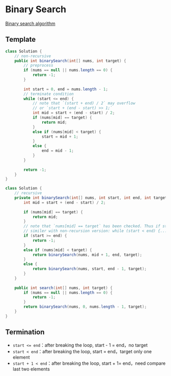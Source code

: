 # Binary Search

[Binary search algorithm](https://en.wikipedia.org/wiki/Binary_search_algorithm)

## Template

```java
class Solution {
    // non-recursive
    public int binarySearch(int[] nums, int target) {
        // preprocess
        if (nums == null || nums.length == 0) {
            return -1;
        }
        
        int start = 0, end = nums.length - 1;
        // terminate condition
        while (start <= end) {
            // note that `(start + end) / 2` may overflow
            // or `start + (end - start) >> 1;`
            int mid = start + (end - start) / 2;
            if (nums[mid] == target) {
                return mid;
            }
            else if (nums[mid] < target) {
                start = mid + 1; 
            }
            else {
                end = mid - 1;
            }
        }
        
        return -1;
    }
}
```

```java
class Solution {
    // recursive
    private int binarySearch(int[] nums, int start, int end, int target) {
        int mid = start + (end - start) / 2;
        
        if (nums[mid] == target) {
            return mid;
        }
        // note that `nums[mid] == target` has been checked. Thus if start == end, need to return
        // similer with non-recursion version: while (start < end) {... start = mid + 1; ... end = mid - 1; ...}
        if (start >= end) {
            return -1;
        }
        else if (nums[mid] < target) {
            return binarySearch(nums, mid + 1, end, target);
        }
        else {
            return binarySearch(nums, start, end - 1, target);
        }
    }
    
    public int search(int[] nums, int target) {
        if (nums == null || nums.length == 0) {
            return -1;
        }
        return binarySearch(nums, 0, nums.length - 1, target);
    }
}
```

## Termination

- `start <= end`：after breaking the loop, start - 1 = end，no target
- `start < end`：after breaking the loop, start = end，target only one element
- `start + 1 < end`：after breaking the loop, start + 1= end，need compare last two elements
